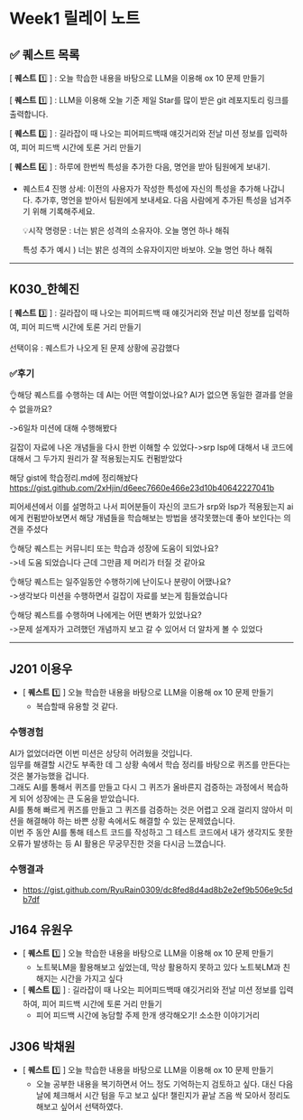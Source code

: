 # **Week1 릴레이 노트**

## ✅ 퀘스트 목록

[ **퀘스트** 1️⃣ ] : 오늘 학습한 내용을 바탕으로 LLM을 이용해 ox 10 문제 만들기

[ **퀘스트** 1️⃣ ] : LLM을 이용해 오늘 기준 제일 Star를 많이 받은 git 레포지토리 링크를 출력합니다.

[ **퀘스트** 3️⃣ ] : 길라잡이 때 나오는 피어피드백때 얘깃거리와 전날 미션 정보를 입력하여, 피어 피드백 시간에 토론 거리 만들기

[ **퀘스트** 4️⃣ ] : 하루에 한번씩 특성을 추가한 다음, 명언을 받아 팀원에게 보내기.

- 퀘스트4 진행 상세: 이전의 사용자가 작성한 특성에 자신의 특성을 추가해 나갑니다. 추가후, 명언을 받아서 팀원에게 보내세요. 다음 사람에게 추가된 특성을 넘겨주기 위해 기록해주세요.
    
    💡시작 명령문 : 너는 밝은 성격의 소유자야. 오늘 명언 하나 해줘 
    
    특성 추가 예시 ) 너는 밝은 성격의 소유자이지만 바보야. 오늘 명언 하나 해줘

---

## K030_한혜진

[ **퀘스트** 3️⃣ ] : 길라잡이 때 나오는 피어피드백 때 얘깃거리와 전날 미션 정보를 입력하여, 피어 피드백 시간에 토론 거리 만들기  
<br>
선택이유 : 퀘스트가 나오게 된 문제 상황에 공감했다   
### ✅후기
👌해당 퀘스트를 수행하는 데 AI는 어떤 역할이었나요? AI가 없으면 동일한 결과를 얻을 수 없을까요?  

->6일차 미션에 대해 수행해봤다  

길잡이 자료에 나온 개념들을 다시 한번 이해할 수 있었다->srp lsp에 대해서
내 코드에 대해서 그 두가지 원리가 잘 적용됬는지도 컨펌받았다  

해당 gist에 학습정리.md에 정리해놨다
https://gist.github.com/2xHjin/d6eec7660e466e23d10b40642227041b

피어세션에서 이를 설명하고 나서 피어분들이 자신의 코드가 srp와 lsp가 적용됬는지 ai에게  컨펌받아보면서 해당 개념들을 학습해보는 방법을 생각못했는데 좋아 보인다는 의견을 주셨다

👌해당 퀘스트는 커뮤니티 또는 학습과 성장에 도움이 되었나요?  
->네 도움 되었습니다 근데 그만큼 제 머리가 터질 것 같아요  

👌해당 퀘스트는 일주일동안 수행하기에 난이도나 분량이 어땠나요?  
->생각보다 미션을 수행하면서 길잡이 자료를 보는게 힘들었습니다  

👌해당 퀘스트를 수행하며 나에게는 어떤 변화가 있었나요?  
->문제 설계자가 고려했던 개념까지 보고 갈 수 있어서 더 알차게 볼 수 있었다  

---

## J201 이용우
- [ **퀘스트** 1️⃣ ]  오늘 학습한 내용을 바탕으로 LLM을 이용해 ox 10 문제 만들기
    + 복습할때 유용할 것 같다.
### 수행경험
AI가 없었더라면 이번 미션은 상당히 어려웠을 것입니다. <br>
임무를 해결할 시간도 부족한 데 그 상황 속에서 학습 정리를 바탕으로 퀴즈를 만든다는 것은 불가능했을 겁니다. <br>
그래도 AI를 통해서 퀴즈를 만들고 다시 그 퀴즈가 올바른지 검증하는 과정에서 복습하게 되어 성장에는 큰 도움을 받았습니다. <br>
AI를 통해 빠르게 퀴즈를 만들고 그 퀴즈를 검증하는 것은 어렵고 오래 걸리지 않아서 미션을 해결해야 하는 바쁜 상황 속에서도 해결할 수 있는 문제였습니다. <br>
이번 주 동안 AI를 통해 테스트 코드를 작성하고 그 테스트 코드에서 내가 생각지도 못한 오류가 발생하는 등 AI 활용은 무궁무진한 것을 다시금 느꼈습니다. <br>
### 수행결과

- https://gist.github.com/RyuRain0309/dc8fed8d4ad8b2e2ef9b506e9c5db7df

## J164 유원우
- [ **퀘스트** 1️⃣ ]  오늘 학습한 내용을 바탕으로 LLM을 이용해 ox 10 문제 만들기
    - 노트북LM을 활용해보고 싶었는데, 막상 활용하지 못하고 있다 노트북LM과 친해지는 시간을 가지고 싶다
- [ **퀘스트** 3️⃣ ] : 길라잡이 때 나오는 피어피드백때 얘깃거리와 전날 미션 정보를 입력하여, 피어 피드백 시간에 토론 거리 만들기
    - 피어 피드백 시간에 농담할 주제 한개 생각해오기! 소소한 이야기거리

## J306 박채원
- [ **퀘스트** 1️⃣ ] 오늘 학습한 내용을 바탕으로 LLM을 이용해 ox 10 문제 만들기
    - 오늘 공부한 내용을 복기하면서 어느 정도 기억하는지 검토하고 싶다. 대신 다음 날에 체크해서 시간 텀을 두고 보고 싶다! 챌린지가 끝날 즈음 싹 모아서 정리도 해보고 싶어서 선택하였다.
